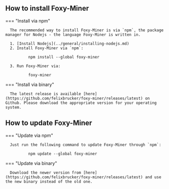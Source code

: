 ## How to install Foxy-Miner

=== "Install via npm"

      The recommended way to install Foxy-Miner is via `npm`, the package manager for Nodejs - the language Foxy-Miner is written in.

      1. [Install Nodejs](../general/installing-nodejs.md)
      2. Install Foxy-Miner via `npm`:
      
              npm install --global foxy-miner
      
      3. Run Foxy-Miner via:
      
              foxy-miner


=== "Install via binary"

      The latest release is available [here](https://github.com/felixbrucker/foxy-miner/releases/latest) on Github. Please download the appropriate version for your operating system.


## How to update Foxy-Miner

=== "Update via npm"

      Just run the following command to update Foxy-Miner through `npm`:
      
              npm update --global foxy-miner

=== "Update via binary"

      Download the newer version from [here](https://github.com/felixbrucker/foxy-miner/releases/latest) and use the new binary instead of the old one.
